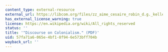 ```yaml
---
content_type: external-resource
external_url: https://libcom.org/files/zz_aime_cesaire_robin_d.g._kelley_discourse_on_colbook4me.org_.pdf
has_external_license_warning: true
license: https://en.wikipedia.org/wiki/All_rights_reserved
status: ''
title: '"Discourse on Colonialism." (PDF)'
uid: 57fa71a6-065e-4bf1-8f94-6e573bff704b
wayback_url: ''
---
```

